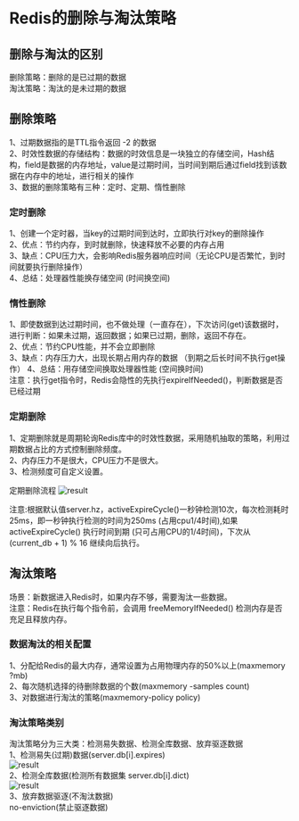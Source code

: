 # Redis的删除与淘汰策略  
## 删除与淘汰的区别   
删除策略：删除的是已过期的数据  
淘汰策略：淘汰的是未过期的数据  
## 删除策略  
1、过期数据指的是TTL指令返回 -2 的数据  
2、时效性数据的存储结构：数据的时效信息是一块独立的存储空间，Hash结构，field是数据的内存地址，value是过期时间，当时间到期后通过field找到该数据在内存中的地址，进行相关的操作  
3、数据的删除策略有三种：定时、定期、惰性删除  
### 定时删除  
1、创建一个定时器，当key的过期时间到达时，立即执行对key的删除操作  
2、优点：节约内存，到时就删除，快速释放不必要的内存占用  
3、缺点：CPU压力大，会影响Redis服务器响应时间（无论CPU是否繁忙，到时间就要执行删除操作）  
4、总结：处理器性能换存储空间 (时间换空间)  
### 惰性删除  
1、即使数据到达过期时间，也不做处理（一直存在），下次访问(get)该数据时，进行判断：如果未过期，返回数据；如果已过期，删除，返回不存在。  
2、优点：节约CPU性能，并不会立即删除  
3、缺点：内存压力大，出现长期占用内存的数据 （到期之后长时间不执行get操作）
4、总结：用存储空间换取处理器性能 (空间换时间)  
注意：执行get指令时，Redis会隐性的先执行expireIfNeeded()，判断数据是否已经过期  
### 定期删除  
1、定期删除就是周期轮询Redis库中的时效性数据，采用随机抽取的策略，利用过期数据占比的方式控制删除频度。  
2、内存压力不是很大，CPU压力不是很大。  
3、检测频度可自定义设置。  

定期删除流程 
![result](https://static01.imgkr.com/temp/febc0c60732447e38bb599d1e7042bd0.png)    

注意:根据默认值server.hz，activeExpireCycle()一秒钟检测10次，每次检测耗时25ms，即一秒钟执行检测的时间为250ms (占用cpu1/4时间),如果 activeExpireCycle() 执行时间到期 (只可占用CPU的1/4时间)，下次从 (current_db + 1) % 16 继续向后执行。      
## 淘汰策略  
场景：新数据进入Redis时，如果内存不够，需要淘汰一些数据。  
注意：Redis在执行每个指令前，会调用 freeMemoryIfNeeded() 检测内存是否充足且释放内存。  
### 数据淘汰的相关配置  
1、分配给Redis的最大内存，通常设置为占用物理内存的50%以上(maxmemory ?mb)  
2、每次随机选择的待删除数据的个数(maxmemory -samples count)  
3、对数据进行淘汰的策略(maxmemory-policy policy)  

### 淘汰策略类别  
淘汰策略分为三大类：检测易失数据、检测全库数据、放弃驱逐数据  
1、检测易失(过期)数据(server.db[i].expires)    
![result](https://static01.imgkr.com/temp/d072c94ad99c44f39b35309cb35e7ec0.png)  
2、检测全库数据(检测所有数据集 server.db[i].dict)  
![result](https://static01.imgkr.com/temp/e35a90971d4a4cc5aac54265582c2193.png)  
3、放弃数据驱逐(不淘汰数据)  
no-enviction(禁止驱逐数据)

  


